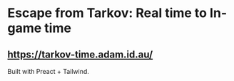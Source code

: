 # Escape from Tarkov: Real time to In-game time

## https://tarkov-time.adam.id.au/

Built with Preact + Tailwind.

